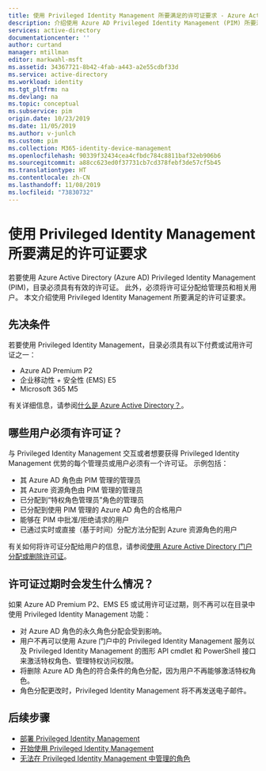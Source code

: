```yaml
---
title: 使用 Privileged Identity Management 所要满足的许可证要求 - Azure Active Directory | Microsoft Docs
description: 介绍使用 Azure AD Privileged Identity Management (PIM) 所要满足的许可要求。
services: active-directory
documentationcenter: ''
author: curtand
manager: mtillman
editor: markwahl-msft
ms.assetid: 34367721-8b42-4fab-a443-a2e55cdbf33d
ms.service: active-directory
ms.workload: identity
ms.tgt_pltfrm: na
ms.devlang: na
ms.topic: conceptual
ms.subservice: pim
origin.date: 10/23/2019
ms.date: 11/05/2019
ms.author: v-junlch
ms.custom: pim
ms.collection: M365-identity-device-management
ms.openlocfilehash: 90339f32434cea4cfbdc784c8811baf32eb906b6
ms.sourcegitcommit: a88cc623ed0f37731cb7cd378febf3de57cf5b45
ms.translationtype: HT
ms.contentlocale: zh-CN
ms.lasthandoff: 11/08/2019
ms.locfileid: "73830732"
---
```

# <a name="license-requirements-to-use-privileged-identity-management"></a>使用 Privileged Identity Management 所要满足的许可证要求

若要使用 Azure Active Directory (Azure AD) Privileged Identity Management (PIM)，目录必须具有有效的许可证。 此外，必须将许可证分配给管理员和相关用户。 本文介绍使用 Privileged Identity Management 所要满足的许可证要求。

## <a name="prerequisites"></a>先决条件

若要使用 Privileged Identity Management，目录必须具有以下付费或试用许可证之一：

- Azure AD Premium P2
- 企业移动性 + 安全性 (EMS) E5
- Microsoft 365 M5

有关详细信息，请参阅[什么是 Azure Active Directory？](../fundamentals/active-directory-whatis.md)。

## <a name="which-users-must-have-licenses"></a>哪些用户必须有许可证？

与 Privileged Identity Management 交互或者想要获得 Privileged Identity Management 优势的每个管理员或用户必须有一个许可证。 示例包括：

- 其 Azure AD 角色由 PIM 管理的管理员
- 其 Azure 资源角色由 PIM 管理的管理员
- 已分配到“特权角色管理员”角色的管理员
- 已分配到使用 PIM 管理的 Azure AD 角色的合格用户
- 能够在 PIM 中批准/拒绝请求的用户
- 已通过实时或直接（基于时间）分配方法分配到 Azure 资源角色的用户  

有关如何将许可证分配给用户的信息，请参阅[使用 Azure Active Directory 门户分配或删除许可证](../fundamentals/license-users-groups.md)。

## <a name="what-happens-when-a-license-expires"></a>许可证过期时会发生什么情况？

如果 Azure AD Premium P2、EMS E5 或试用许可证过期，则不再可以在目录中使用 Privileged Identity Management 功能：

- 对 Azure AD 角色的永久角色分配会受到影响。
- 用户不再可以使用 Azure 门户中的 Privileged Identity Management 服务以及 Privileged Identity Management 的图形 API cmdlet 和 PowerShell 接口来激活特权角色、管理特权访问权限。
- 将删除 Azure AD 角色的符合条件的角色分配，因为用户不再能够激活特权角色。
- 角色分配更改时，Privileged Identity Management 将不再发送电子邮件。

## <a name="next-steps"></a>后续步骤

- [部署 Privileged Identity Management](pim-deployment-plan.md)
- [开始使用 Privileged Identity Management](pim-getting-started.md)
- [无法在 Privileged Identity Management 中管理的角色](pim-roles.md)

<!-- Update_Description: wording update -->